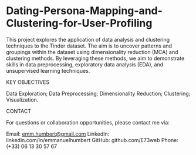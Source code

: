 # Dating-Persona-Mapping-and-Clustering-for-User-Profiling

This project explores the application of data analysis and clustering techniques to the Tinder dataset. The aim is to uncover patterns and groupings 
within the dataset using dimensionality reduction (MCA) and clustering methods. By leveraging these methods, we aim to demonstrate skills in data preprocessing, 
exploratory data analysis (EDA), and unsupervised learning techniques.


KEY OBJECTIVES

Data Exploration; Data Preprocessing; Dimensionality Reduction; Clustering; Visualization.


CONTACT

For questions or collaboration opportunities, please contact me via:

Email: emm.humbert@gmail.com
LinkedIn: linkedin.com/in/emmanuelhumbert
GitHub: github.com/E73web
Phone: (+33) 06 13 30 57 67

